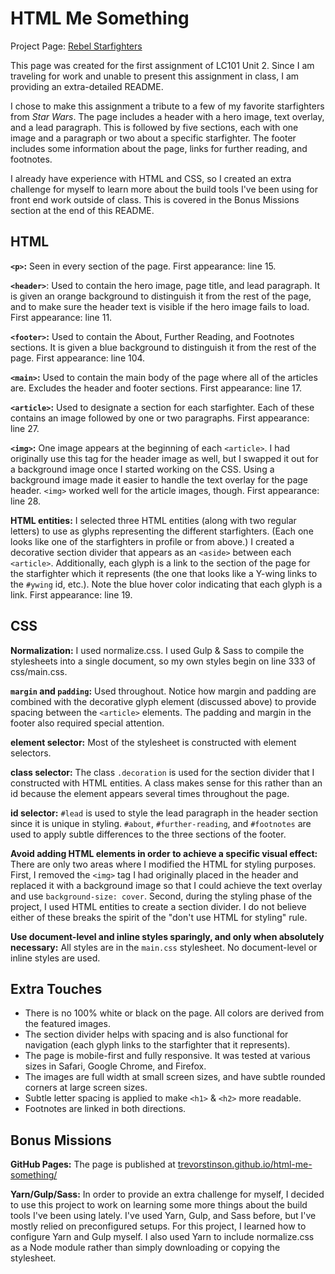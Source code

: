 # HTML Me Something

Project Page: [Rebel Starfighters](https://trevorstinson.github.io/html-me-something/)

This page was created for the first assignment of LC101 Unit 2.  Since I am traveling for work and unable to present this assignment in class, I am providing an extra-detailed README.

I chose to make this assignment a tribute to a few of my favorite starfighters from *Star Wars*. The page includes a header with a hero image, text overlay, and a lead paragraph. This is followed by five sections, each with one image and a paragraph or two about a specific starfighter. The footer includes some information about the page, links for further reading, and footnotes.

I already have experience with HTML and CSS, so I created an extra challenge for myself to learn more about the build tools I've been using for front end work outside of class. This is covered in the Bonus Missions section at the end of this README.

## HTML

**`<p>`:** Seen in every section of the page. First appearance: line 15.

**`<header>`**: Used to contain the hero image, page title, and lead paragraph. It is given an orange background to distinguish it from the rest of the page, and to make sure the header text is visible if the hero image fails to load. First appearance: line 11.

**`<footer>`:** Used to contain the About, Further Reading, and Footnotes sections. It is given a blue background to distinguish it from the rest of the page. First appearance: line 104.

**`<main>`:** Used to contain the main body of the page where all of the articles are. Excludes the header and footer sections. First appearance: line 17.

**`<article>`:** Used to designate a section for each starfighter. Each of these contains an image followed by one or two paragraphs. First appearance: line 27.

**`<img>`:** One image appears at the beginning of each `<article>`. I had originally use this tag for the header image as well, but I swapped it out for a background image once I started working on the CSS. Using a background image made it easier to handle the text overlay for the page header. `<img>` worked well for the article images, though. First appearance: line 28.

**HTML entities:** I selected three HTML entities (along with two regular letters) to use as glyphs representing the different starfighters. (Each one looks like one of the starfighters in profile or from above.) I created a decorative section divider that appears as an `<aside>` between each `<article>`. Additionally, each glyph is a link to the section of the page for the starfighter which it represents (the one that looks like a Y-wing links to the `#ywing` id, etc.). Note the blue hover color indicating that each glyph is a link. First appearance: line 19.

## CSS

**Normalization:** I used normalize.css. I used Gulp & Sass to compile the stylesheets into a single document, so my own styles begin on line 333 of css/main.css.

**`margin` and `padding`:** Used throughout. Notice how margin and padding are combined with the decorative glyph element (discussed above) to provide spacing between the `<article>` elements. The padding and margin in the footer also required special attention.

**element selector:** Most of the stylesheet is constructed with element selectors.

**class selector:** The class `.decoration` is used for the section divider that I constructed with HTML entities. A class makes sense for this rather than an id because the element appears several times throughout the page.

**id selector:** `#lead` is used to style the lead paragraph in the header section since it is unique in styling. `#about`, `#further-reading`, and `#footnotes` are used to apply subtle differences to the three sections of the footer.

**Avoid adding HTML elements in order to achieve a specific visual effect:** There are only two areas where I modified the HTML for styling purposes. First, I removed the `<img>` tag I had originally placed in the header and replaced it with a background image so that I could achieve the text overlay and use `background-size: cover`. Second, during the styling phase of the project, I used HTML entities to create a section divider. I do not believe either of these breaks the spirit of the "don't use HTML for styling" rule.

**Use document-level and inline styles sparingly, and only when absolutely necessary:** All styles are in the `main.css` stylesheet. No document-level or inline styles are used.

## Extra Touches

- There is no 100% white or black on the page. All colors are derived from the featured images.
- The section divider helps with spacing and is also functional for navigation (each glyph links to the starfighter that it represents).
- The page is mobile-first and fully responsive. It was tested at various sizes in Safari, Google Chrome, and Firefox.
- The images are full width at small screen sizes, and have subtle rounded corners at large screen sizes.
- Subtle letter spacing is applied to make `<h1>` & `<h2>` more readable.
- Footnotes are linked in both directions.

## Bonus Missions

**GitHub Pages:** The page is published at [trevorstinson.github.io/html-me-something/](https://trevorstinson.github.io/html-me-something/)

**Yarn/Gulp/Sass:** In order to provide an extra challenge for myself, I decided to use this project to work on learning some more things about the build tools I've been using lately. I've used Yarn, Gulp, and Sass before, but I've mostly relied on preconfigured setups. For this project, I learned how to configure Yarn and Gulp myself. I also used Yarn to include normalize.css as a Node module rather than simply downloading or copying the stylesheet.
